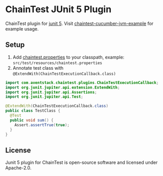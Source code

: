 # ChainTest JUnit 5 Plugin

ChainTest plugin for [junit 5](https://junit.org/junit5/).  Visit [chaintest-cucumber-jvm-example](https://github.com/anshooarora/chaintest/tree/main/examples/chaintest-junit-jupiter-example) for example usage.

## Setup

1. Add [chaintest.properties](https://github.com/anshooarora/chaintest/blob/main/Config.md) to your classpath, example: `src/test/resources/chaintest.properties`
2. Annotate test class with `@ExtendWith(ChainTestExecutionCallback.class)`

```java
import com.aventstack.chaintest.plugins.ChainTestExecutionCallback;
import org.junit.jupiter.api.extension.ExtendWith;
import org.junit.jupiter.api.Assertions;
import org.junit.jupiter.api.Test;

@ExtendWith(ChainTestExecutionCallback.class)
public class TestClass { 
  @Test
  public void sum() {
    Assert.assertTrue(true);
  }
}
```

## License

Junit 5 plugin for ChainTest is open-source software and licensed under Apache-2.0.
